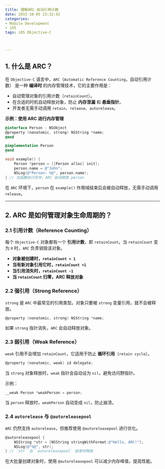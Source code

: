 ```yaml
---
title: 理解ARC-自动引用计数
date: 2015-10-05 23:32:42
categories: 
- Mobile Development 
- iOS
tags: iOS Objective-C



---
```








## **1. 什么是 ARC？**

在 `Objective-C` 语言中，`ARC`（`Automatic Reference Counting`，自动引用计数） 是一种 **编译时** 的内存管理技术，它的主要作用是：

- 自动管理对象的引用计数（`retainCount`）。
- 在合适的时机自动释放对象，防止 **内存泄漏** 和 **悬垂指针**。
- 开发者无需手动调用 `retain`、`release`、`autorelease`。

**示例：使用 ARC 进行内存管理**

```objective-c
@interface Person : NSObject
@property (nonatomic, strong) NSString *name;
@end

@implementation Person
@end

void example() {
    Person *person = [[Person alloc] init];
    person.name = @"John";
    NSLog(@"Person: %@", person.name);
} // 当函数执行完毕，ARC 自动释放 person
```

在 `ARC` 环境下，`person` 在 `example()` 作用域结束后会被自动释放，无需手动调用 `release`。

------

## **2. ARC 是如何管理对象生命周期的？**

### **2.1 引用计数（Reference Counting）**

每个 `Objective-C` 对象都有一个 **引用计数**，即 `retainCount`。当 `retainCount` 变为 `0` 时，`ARC` 负责销毁该对象。

- **对象被创建时，`retainCount = 1`**
- **当有新对象引用它时，`retainCount +1`**
- **当引用消失时，`retainCount -1`**
- **当 `retainCount` 归零，ARC 释放对象**

### **2.2 强引用（Strong Reference）**

`strong` 是 `ARC` 中最常见的引用类型。对象只要被 `strong` 变量引用，就不会被释放。

```objective-c
@property (nonatomic, strong) NSString *name;
```

如果 `strong` 指针消失，`ARC` 会自动释放对象。

### **2.3 弱引用（Weak Reference）**

`weak` 引用不会增加 `retainCount`，它适用于防止 **循环引用**（`retain cycle`）。

```objective-c
@property (nonatomic, weak) id delegate;
```

当 `strong` 对象释放时，`weak` 指针会自动设为 `nil`，避免访问野指针。

示例：

```objective-c
__weak Person *weakPerson = person;
```

当 `person` 释放时，`weakPerson` 自动变成 `nil`，防止崩溃。

### **2.4 `autorelease` 与 `@autoreleasepool`**

`ARC` 仍然支持 `autorelease`，但推荐使用 `@autoreleasepool` 进行优化。

```objective-c
@autoreleasepool {
    NSString *str = [NSString stringWithFormat:@"Hello, ARC!"];
    NSLog(@"%@", str);
} // `str` 在 `autoreleasepool` 结束时释放
```

在大批量创建对象时，使用 `@autoreleasepool` 可以减少内存峰值，提高性能。



